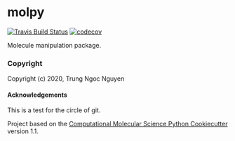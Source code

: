 molpy
==============================
[//]: # (Badges)
[![Travis Build Status](https://travis-ci.com/REPLACE_WITH_OWNER_ACCOUNT/molpy.svg?branch=master)](https://travis-ci.com/REPLACE_WITH_OWNER_ACCOUNT/molpy)
[![codecov](https://codecov.io/gh/REPLACE_WITH_OWNER_ACCOUNT/molpy/branch/master/graph/badge.svg)](https://codecov.io/gh/REPLACE_WITH_OWNER_ACCOUNT/molpy/branch/master)

Molecule manipulation package.

### Copyright

Copyright (c) 2020, Trung Ngoc Nguyen

#### Acknowledgements

This is a test for the circle of git.

Project based on the 
[Computational Molecular Science Python Cookiecutter](https://github.com/molssi/cookiecutter-cms) version 1.1.
